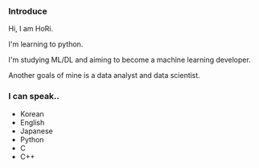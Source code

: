 ### Introduce

Hi, I am HoRi.

I'm learning to python.

I'm studying ML/DL and aiming to become a machine learning developer.

Another goals of mine is a data analyst and data scientist.

### I can speak..
- Korean
- English
- Japanese
- Python
- C
- C++


<!--
**HoRi0506/HoRi0506** is a ✨ _special_ ✨ repository because its `README.md` (this file) appears on your GitHub profile.

Here are some ideas to get you started:

- 🔭 I’m currently working on ...
- 🌱 I’m currently learning ...
- 👯 I’m looking to collaborate on ...
- 🤔 I’m looking for help with ...
- 💬 Ask me about ...
- 📫 How to reach me: ...
- 😄 Pronouns: ...
- ⚡ Fun fact: ...
-->

